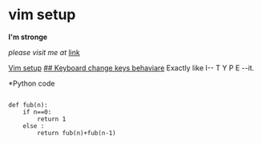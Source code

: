# vim setup
**I'm stronge**

*please visit me at* [link](https://github.com/ila36IX "GitHub")

[Vim setup](https://github.com/pixegami/terminal-profile)
[## Keyboard change keys behaviare](https://askubuntu.com/questions/1364352/remap-a-key-combination-to-another-combination-e-g-altgrc-ctrlc-under-wa/1364828#1364828)
  Exactly like I-- T Y P E --it.

  *Python code
```

def fub(n):
	if n==0: 
		return 1
	else : 
		return fub(n)+fub(n-1)


```

